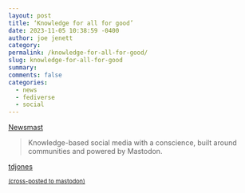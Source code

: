 ```yaml
---
layout: post
title: ‘Knowledge for all for good’
date: 2023-11-05 10:38:59 -0400
author: joe jenett
category: 
permalink: /knowledge-for-all-for-good/
slug: knowledge-for-all-for-good
summary: 
comments: false
categories:
  - news
  - fediverse
  - social
---
```

<p><a title="Newsmast" href="https://newsmast.org/">Newsmast</a></p>
<blockquote><p>Knowledge-based social media with a conscience, built around communities and powered by Mastodon.</p></blockquote>

<a href="https://pinboard.in/u:tdjones">tdjones</a>

<a href="https://brid.gy/publish/mastodon"><small>(cross-posted to mastodon)</small></a>
